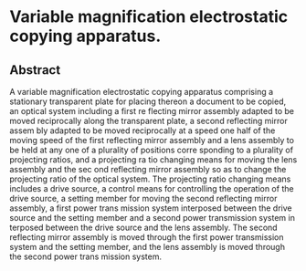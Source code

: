 # Variable magnification electrostatic copying apparatus.

## Abstract
A variable magnification electrostatic copying apparatus comprising a stationary transparent plate for placing thereon a document to be copied, an optical system including a first re flecting mirror assembly adapted to be moved reciprocally along the transparent plate, a second reflecting mirror assem bly adapted to be moved reciprocally at a speed one half of the moving speed of the first reflecting mirror assembly and a lens assembly to be held at any one of a plurality of positions corre sponding to a plurality of projecting ratios, and a projecting ra tio changing means for moving the lens assembly and the sec ond reflecting mirror assembly so as to change the projecting ratio of the optical system. The projecting ratio changing means includes a drive source, a control means for controlling the operation of the drive source, a setting member for moving the second reflecting mirror assembly, a first power trans mission system interposed between the drive source and the setting member and a second power transmission system in terposed between the drive source and the lens assembly. The second reflecting mirror assembly is moved through the first power transmission system and the setting member, and the lens assembly is moved through the second power trans mission system.